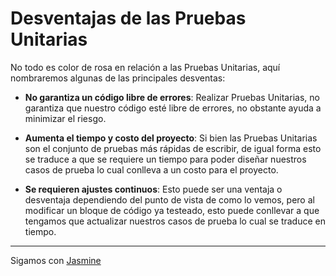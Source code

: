 # Desventajas de las Pruebas Unitarias

No todo es color de rosa en relación a las Pruebas Unitarias, aquí nombraremos algunas de las principales desventas:

- **No garantiza un código libre de errores**: Realizar Pruebas Unitarias, no garantiza que nuestro código esté libre de errores, no obstante ayuda a minimizar el riesgo.

- **Aumenta el tiempo y costo del proyecto**: Si bien las Pruebas Unitarias son el conjunto de pruebas más rápidas de escribir, de igual forma esto se traduce a que se requiere un tiempo para poder diseñar nuestros casos de prueba lo cual conlleva a un costo para el proyecto.

- **Se requieren ajustes continuos**: Esto puede ser una ventaja o desventaja dependiendo del punto de vista de como lo vemos, pero al modificar un bloque de código ya testeado, esto puede conllevar a que tengamos que actualizar nuestros casos de prueba lo cual se traduce en tiempo.

---

Sigamos con [Jasmine](../3-jasmine/3-1-sobre-jasmine.md)
